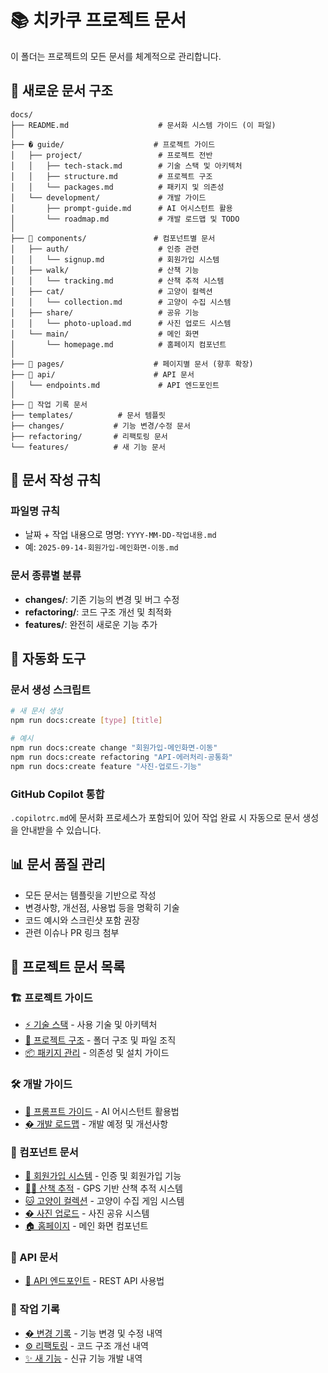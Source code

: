 # 📚 치카쿠 프로젝트 문서

이 폴더는 프로젝트의 모든 문서를 체계적으로 관리합니다.

## 📁 새로운 문서 구조

```
docs/
├── README.md                    # 문서화 시스템 가이드 (이 파일)
│
├── � guide/                    # 프로젝트 가이드
│   ├── project/                 # 프로젝트 전반
│   │   ├── tech-stack.md        # 기술 스택 및 아키텍처
│   │   ├── structure.md         # 프로젝트 구조
│   │   └── packages.md          # 패키지 및 의존성
│   └── development/             # 개발 가이드
│       ├── prompt-guide.md      # AI 어시스턴트 활용
│       └── roadmap.md           # 개발 로드맵 및 TODO
│
├── 🧩 components/               # 컴포넌트별 문서
│   ├── auth/                    # 인증 관련
│   │   └── signup.md            # 회원가입 시스템
│   ├── walk/                    # 산책 기능
│   │   └── tracking.md          # 산책 추적 시스템
│   ├── cat/                     # 고양이 컬렉션
│   │   └── collection.md        # 고양이 수집 시스템
│   ├── share/                   # 공유 기능
│   │   └── photo-upload.md      # 사진 업로드 시스템
│   └── main/                    # 메인 화면
│       └── homepage.md          # 홈페이지 컴포넌트
│
├── 📄 pages/                    # 페이지별 문서 (향후 확장)
├── 🔌 api/                      # API 문서
│   └── endpoints.md             # API 엔드포인트
│
├── 📝 작업 기록 문서
├── templates/          # 문서 템플릿
├── changes/           # 기능 변경/수정 문서
├── refactoring/       # 리팩토링 문서
└── features/          # 새 기능 문서
```

## 📝 문서 작성 규칙

### 파일명 규칙

- 날짜 + 작업 내용으로 명명: `YYYY-MM-DD-작업내용.md`
- 예: `2025-09-14-회원가입-메인화면-이동.md`

### 문서 종류별 분류

- **changes/**: 기존 기능의 변경 및 버그 수정
- **refactoring/**: 코드 구조 개선 및 최적화
- **features/**: 완전히 새로운 기능 추가

## 🚀 자동화 도구

### 문서 생성 스크립트

```bash
# 새 문서 생성
npm run docs:create [type] [title]

# 예시
npm run docs:create change "회원가입-메인화면-이동"
npm run docs:create refactoring "API-에러처리-공통화"
npm run docs:create feature "사진-업로드-기능"
```

### GitHub Copilot 통합

`.copilotrc.md`에 문서화 프로세스가 포함되어 있어 작업 완료 시 자동으로 문서 생성을 안내받을 수 있습니다.

## 📊 문서 품질 관리

- 모든 문서는 템플릿을 기반으로 작성
- 변경사항, 개선점, 사용법 등을 명확히 기술
- 코드 예시와 스크린샷 포함 권장
- 관련 이슈나 PR 링크 첨부

## 📖 프로젝트 문서 목록

### 🏗️ 프로젝트 가이드

- [⚡ 기술 스택](guide/project/tech-stack.md) - 사용 기술 및 아키텍처
- [📁 프로젝트 구조](guide/project/structure.md) - 폴더 구조 및 파일 조직
- [📦 패키지 관리](guide/project/packages.md) - 의존성 및 설치 가이드

### 🛠️ 개발 가이드

- [🤖 프롬프트 가이드](guide/development/prompt-guide.md) - AI 어시스턴트 활용법
- [� 개발 로드맵](guide/development/roadmap.md) - 개발 예정 및 개선사항

### 🧩 컴포넌트 문서

- [👤 회원가입 시스템](components/auth/signup.md) - 인증 및 회원가입 기능
- [🚶‍♂️ 산책 추적](components/walk/tracking.md) - GPS 기반 산책 추적 시스템
- [🐱 고양이 컬렉션](components/cat/collection.md) - 고양이 수집 게임 시스템
- [� 사진 업로드](components/share/photo-upload.md) - 사진 공유 시스템
- [🏠 홈페이지](components/main/homepage.md) - 메인 화면 컴포넌트

### 🔌 API 문서

- [📡 API 엔드포인트](api/endpoints.md) - REST API 사용법

### 📝 작업 기록

- [� 변경 기록](changes/) - 기능 변경 및 수정 내역
- [⚙️ 리팩토링](refactoring/) - 코드 구조 개선 내역
- [✨ 새 기능](features/) - 신규 기능 개발 내역
